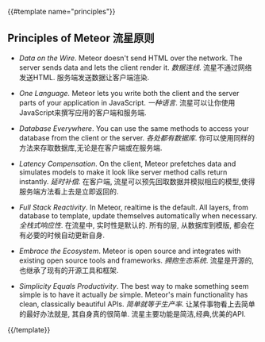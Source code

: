{{#template name="principles"}}

<h2 id="sevenprinciples">Principles of Meteor 流星原则</h2>

- _Data on the Wire_. Meteor doesn't send HTML over the network. The server sends data and
lets the client render it. _数据连线_. 流星不通过网络发送HTML. 服务端发送数据让客户端渲染. 

- _One Language._ Meteor lets you write both the client and the server parts of your
application in JavaScript. _一种语言_. 流星可以让你使用JavaScript来撰写应用的客户端和服务端.

- _Database Everywhere_. You can use the same methods to access your
database from the client or the server. _各处都有数据库_. 你可以使用同样的方法来存取数据库,无论是在客户端或在服务端.

- _Latency Compensation_. On the client, Meteor prefetches data and simulates models to make it look like server method calls return instantly. _延时补偿_. 在客户端, 流星可以预先回取数据并模拟相应的模型,使得服务端方法看上去是立即返回的.

- _Full Stack Reactivity_. In Meteor, realtime is the default. All layers, from
database to template, update themselves automatically when necessary. _全栈式响应性_. 在流星中, 实时性是默认的. 所有的层, 从数据库到模版, 都会在有必要的时候自动更新自身.

- _Embrace the Ecosystem_. Meteor is open source and integrates with existing open source tools and frameworks. _拥抱生态系统_. 流星是开源的, 也继承了现有的开源工具和框架.

- _Simplicity Equals Productivity_. The best way to make something
seem simple is to have it actually _be_ simple. Meteor's main functionality has
clean, classically beautiful APIs. _简单就等于生产率_. 让某件事物看上去简单的最好办法就是, 其自身真的很简单. 流星主要功能是简洁,经典,优美的API.

{{/template}}